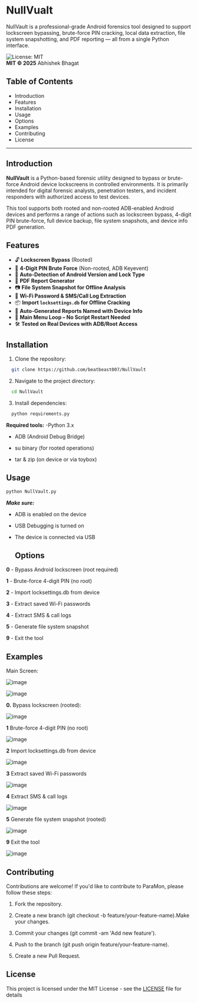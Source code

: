 # NullVualt
NullVault is a professional-grade Android forensics tool designed to support lockscreen bypassing, brute-force PIN cracking, local data extraction, file system snapshotting, and PDF reporting — all from a single Python interface.

![License: MIT](https://img.shields.io/badge/License-MIT-blue.svg)  
**MIT © 2025** Abhishek Bhagat

## Table of Contents 

- Introduction
- Features
- Installation
- Usage
- Options
- Examples
- Contributing
- License

---

## Introduction

**NullVault** is a Python-based forensic utility designed to bypass or brute-force Android device lockscreens in controlled environments. It is primarily intended for digital forensic analysts, penetration testers, and incident responders with authorized access to test devices.

This tool supports both rooted and non-rooted ADB-enabled Android devices and performs a range of actions such as lockscreen bypass, 4-digit PIN brute-force, full device backup, file system snapshots, and device info PDF generation.


## Features
- 🔓 **Lockscreen Bypass** (Rooted)  
- 🔢 **4-Digit PIN Brute Force** (Non-rooted, ADB Keyevent)  
- 🧠 **Auto-Detection of Android Version and Lock Type**  
- 📁 **PDF Report Generator**  
- 📷 **File System Snapshot for Offline Analysis**  
- 📶 **Wi-Fi Password & SMS/Call Log Extraction**  
- 📦 **Import `locksettings.db` for Offline Cracking**  
- 📃 **Auto-Generated Reports Named with Device Info**  
- 🔄 **Main Menu Loop – No Script Restart Needed**  
- 🛠️ **Tested on Real Devices with ADB/Root Access**

## Installation

1. Clone the repository:

```bash
  git clone https://github.com/beatbeast007/NullVault
```
2. Navigate to the project directory:
```bash
  cd NullVault
```
3. Install dependencies:
```bash
  python requirements.py
```
**Required tools:**
-Python 3.x

- ADB (Android Debug Bridge)

- su binary (for rooted operations)

- tar & zip (on device or via toybox)

## Usage
```bash
python NullVault.py
```
***Make sure:***

- ADB is enabled on the device

- USB Debugging is turned on

- The device is connected via USB

  ## Options

**0**	- Bypass Android lockscreen (root required)

**1**	- Brute-force 4-digit PIN (no root)
 
**2**	- Import locksettings.db from device

**3** -	Extract saved Wi-Fi passwords

**4**	- Extract SMS & call logs

**5** -	Generate file system snapshot

**9**	- Exit the tool

## Examples
Main Screen:

![image](https://github.com/user-attachments/assets/b06fb8cd-7a14-4a9e-9b9d-e773e1f36ce0)

![image](https://github.com/user-attachments/assets/13226445-aeb3-4707-8603-84d41ae98d08)


**0.** Bypass lockscreen (rooted):

![image](https://github.com/user-attachments/assets/7b38e41b-d4de-4125-90fe-cf798e01b84f)


**1**	Brute-force 4-digit PIN (no root)

![image](https://github.com/user-attachments/assets/8dc72e8b-a8cc-479f-80d7-5570f344ef1e)


**2**	Import locksettings.db from device

![image](https://github.com/user-attachments/assets/a6f788a0-d882-46c1-8530-00be68f1d4eb)



**3**	Extract saved Wi-Fi passwords

![image](https://github.com/user-attachments/assets/acf1eff7-6dff-4cc5-9449-8828772c2f9b)


**4**	Extract SMS & call logs

![image](https://github.com/user-attachments/assets/e6f3c7a6-0ec4-4d99-99b9-4d5554fbc3d7)


**5**	Generate file system snapshot (rooted)

![image](https://github.com/user-attachments/assets/6c866ecf-8d0b-49c3-b7a7-ce2a0a862968)


**9**	Exit the tool

![image](https://github.com/user-attachments/assets/62653383-74a2-48f7-b5c6-d563eb286330)


## Contributing

Contributions are welcome! If you'd like to contribute to ParaMon, please follow these steps:

1. Fork the repository.

2. Create a new branch (git checkout -b feature/your-feature-name).Make your changes.

3. Commit your changes (git commit -am 'Add new feature').

4. Push to the branch (git push origin feature/your-feature-name).

5. Create a new Pull Request.

## License

This project is licensed under the MIT License - see the [LICENSE](https://github.com/beatbeast007/ParaMon/blob/main/LICENSE) file for details
